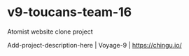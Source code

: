 

# v9-toucans-team-16
Atomist website clone project



Add-project-description-here | Voyage-9 | https://chingu.io/
